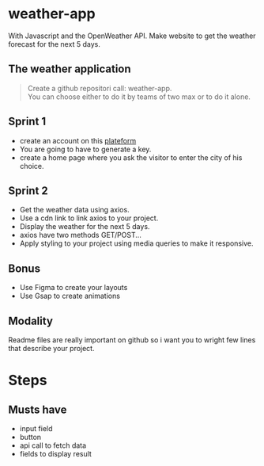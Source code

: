 # weather-app
With Javascript and the OpenWeather API.
Make website to get the weather forecast for the next 5 days.

## The weather application
> Create a github repositori call: weather-app. <br>
> You can choose either to do it by teams of two max or to do it alone.

## Sprint 1

- create an account on this [plateform](https://home.openweathermap.org/.)
- You are going to have to generate a key.
- create a home page where you ask the visitor to enter the city of his choice.

## Sprint 2

- Get the weather data using axios.
- Use a cdn link to link axios to your project.
- Display the weather for the next 5 days.
- axios have two methods GET/POST...
- Apply styling to your project using media queries to make it responsive.

## Bonus

- Use Figma to create your layouts
- Use Gsap to create animations

## Modality

Readme files are really important on github so i want you to wright few lines that describe your project.

# Steps

## Musts have
- input field
- button
- api call to fetch data
- fields to display result